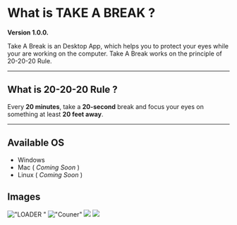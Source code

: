 # What is TAKE A BREAK ?

**Version 1.0.0.**

Take A Break is an Desktop App,
which helps you to protect your eyes while your are working on the computer.
Take A Break works on the principle of 20-20-20 Rule.
____
## What is 20-20-20 Rule ?

 Every __20 minutes__, take a __20-second__ break and focus your eyes on something at least __20 feet away__.
____
## Available OS

* Windows 
* Mac ( *Coming Soon* )
* Linux ( *Coming Soon* )

## Images


!["LOADER "](/images/loader.png)
!["Couner"](/images/counter.PNG)
![](/images/Rest.PNG)
![](/images/Notification.PNG)
